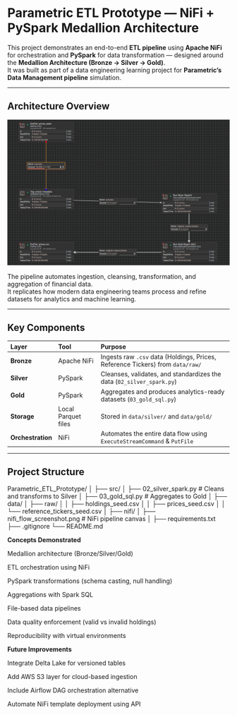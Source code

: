 # Parametric ETL Prototype — NiFi + PySpark Medallion Architecture

This project demonstrates an end-to-end **ETL pipeline** using **Apache NiFi** for orchestration and **PySpark** for data transformation — designed around the **Medallion Architecture (Bronze → Silver → Gold)**.  
It was built as part of a data engineering learning project for **Parametric’s Data Management pipeline** simulation.

---

## Architecture Overview

<p align="center">
  <img src="https://github.com/rishirajkuleri/Parametric_ETL_Prototype/blob/main/nifi/nifi_flow_screenshot.png.png" alt="NiFi Flow" width="850">
</p>

The pipeline automates ingestion, cleansing, transformation, and aggregation of financial data.  
It replicates how modern data engineering teams process and refine datasets for analytics and machine learning.

---

## Key Components

| Layer | Tool | Purpose |
|:------|:-----|:--------|
| **Bronze** | Apache NiFi | Ingests raw `.csv` data (Holdings, Prices, Reference Tickers) from `data/raw/` |
| **Silver** | PySpark | Cleanses, validates, and standardizes the data (`02_silver_spark.py`) |
| **Gold** | PySpark | Aggregates and produces analytics-ready datasets (`03_gold_sql.py`) |
| **Storage** | Local Parquet files | Stored in `data/silver/` and `data/gold/` |
| **Orchestration** | NiFi | Automates the entire data flow using `ExecuteStreamCommand` & `PutFile` |

---

##  Project Structure
Parametric_ETL_Prototype/
│
├── src/
│ ├── 02_silver_spark.py # Cleans and transforms to Silver
│ ├── 03_gold_sql.py # Aggregates to Gold
│
├── data/
│ ├── raw/
│ │ ├── holdings_seed.csv
│ │ ├── prices_seed.csv
│ │ └── reference_tickers_seed.csv
│
├── nifi/
│ ├── nifi_flow_screenshot.png # NiFi pipeline canvas
│
├── requirements.txt
├── .gitignore
└── README.md

**Concepts Demonstrated**

Medallion architecture (Bronze/Silver/Gold)

ETL orchestration using NiFi

PySpark transformations (schema casting, null handling)

Aggregations with Spark SQL

File-based data pipelines

Data quality enforcement (valid vs invalid holdings)

Reproducibility with virtual environments

**Future Improvements**

Integrate Delta Lake for versioned tables

Add AWS S3 layer for cloud-based ingestion

Include Airflow DAG orchestration alternative

Automate NiFi template deployment using API
